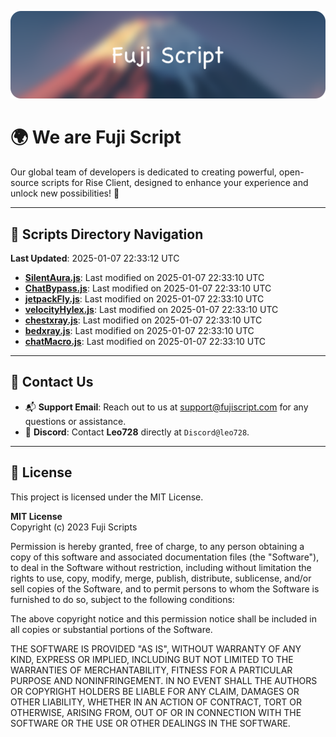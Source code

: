 ![Banner](.github/b.webp)

# 🌍 **We are Fuji Script**

Our global team of developers is dedicated to creating powerful, open-source scripts for Rise Client, designed to enhance your experience and unlock new possibilities! 🌟

---
<!-- SCRIPTS_NAVIGATION_START -->
## 📂 **Scripts Directory Navigation**

**Last Updated**: 2025-01-07 22:33:12 UTC

- **[SilentAura.js](scripts/SilentAura.js)**: Last modified on 2025-01-07 22:33:10 UTC
- **[ChatBypass.js](scripts/ChatBypass.js)**: Last modified on 2025-01-07 22:33:10 UTC
- **[jetpackFly.js](scripts/jetpackFly.js)**: Last modified on 2025-01-07 22:33:10 UTC
- **[velocityHylex.js](scripts/velocityHylex.js)**: Last modified on 2025-01-07 22:33:10 UTC
- **[chestxray.js](scripts/chestxray.js)**: Last modified on 2025-01-07 22:33:10 UTC
- **[bedxray.js](scripts/bedxray.js)**: Last modified on 2025-01-07 22:33:10 UTC
- **[chatMacro.js](scripts/chatMacro.js)**: Last modified on 2025-01-07 22:33:10 UTC

<!-- SCRIPTS_NAVIGATION_END -->

---

## 💬 **Contact Us**  
- 📬 **Support Email**: Reach out to us at [support@fujiscript.com](mailto:support@fujiscript.com) for any questions or assistance.  
- 💬 **Discord**: Contact **Leo728** directly at `Discord@leo728`.

---

## 📜 **License**

This project is licensed under the MIT License.  

**MIT License**  
Copyright (c) 2023 Fuji Scripts  

Permission is hereby granted, free of charge, to any person obtaining a copy of this software and associated documentation files (the "Software"), to deal in the Software without restriction, including without limitation the rights to use, copy, modify, merge, publish, distribute, sublicense, and/or sell copies of the Software, and to permit persons to whom the Software is furnished to do so, subject to the following conditions:  

The above copyright notice and this permission notice shall be included in all copies or substantial portions of the Software.  

THE SOFTWARE IS PROVIDED "AS IS", WITHOUT WARRANTY OF ANY KIND, EXPRESS OR IMPLIED, INCLUDING BUT NOT LIMITED TO THE WARRANTIES OF MERCHANTABILITY, FITNESS FOR A PARTICULAR PURPOSE AND NONINFRINGEMENT. IN NO EVENT SHALL THE AUTHORS OR COPYRIGHT HOLDERS BE LIABLE FOR ANY CLAIM, DAMAGES OR OTHER LIABILITY, WHETHER IN AN ACTION OF CONTRACT, TORT OR OTHERWISE, ARISING FROM, OUT OF OR IN CONNECTION WITH THE SOFTWARE OR THE USE OR OTHER DEALINGS IN THE SOFTWARE.  
